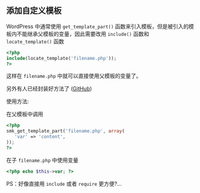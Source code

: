 ## 添加自定义模板

WordPress 中通常使用 `get_template_part()` 函数来引入模板，但是被引入的模板内不能继承父模板的变量，因此需要改用 `include()` 函数和 `locate_template()` 函数

```php
<?php
include(locate_template('filename.php'));
?>
```
这样在 `filename.php` 中就可以直接使用父模板的变量了。

另外有人已经封装好方法了 ([GitHub](https://github.com/Smartik89/SMK-Theme-View/blob/master/functions.php))

使用方法:

在父模板中调用

```php
<?php
smk_get_template_part('filename.php', array(
   'var' => 'content',
));
?>
```

在子 `filename.php` 中使用变量

```php
<?php echo $this->var; ?>
```

PS：好像直接用 `include` 或者 `require` 更方便?...